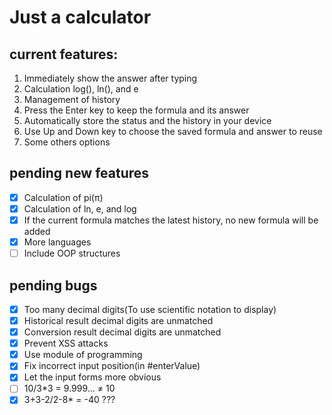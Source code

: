 # Just a calculator

## current features:

1. Immediately show the answer after typing
2. Calculation log(), ln(), and e
3. Management of history
4. Press the Enter key to keep the formula and its answer
5. Automatically store the status and the history in your device
6. Use Up and Down key to choose the saved formula and answer to reuse
7. Some others options

## pending new features

- [x] Calculation of pi(&#960;)
- [x] Calculation of ln, e, and log
- [x] If the current formula matches the latest history, no new formula will be added
- [x] More languages
- [ ] Include OOP structures

## pending bugs

- [x] Too many decimal digits(To use scientific notation to display)
- [x] Historical result decimal digits are unmatched
- [x] Conversion result decimal digits are unmatched
- [x] Prevent XSS attacks
- [x] Use module of programming
- [x] Fix incorrect input position(in \#enterValue)
- [x] Let the input forms more obvious
- [ ] 10/3*3 = 9.999... &ne; 10
- [x] 3+3-2/2-8* = -40 ???